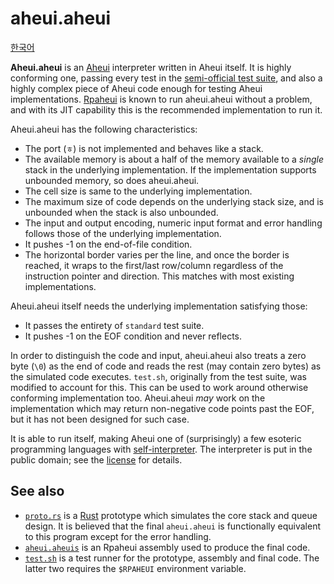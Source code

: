# aheui.aheui

[한국어](README.md)

**Aheui.aheui** is an [Aheui](https://aheui.github.io/) interpreter written in Aheui itself. It is highly conforming one, passing every test in the [semi-official test suite](https://github.com/aheui/snippets/), and also a highly complex piece of Aheui code enough for testing Aheui implementations. [Rpaheui](https://github.com/aheui/rpaheui) is known to run aheui.aheui without a problem, and with its JIT capability this is the recommended implementation to run it.

Aheui.aheui has the following characteristics:

* The port (`ㅎ`) is not implemented and behaves like a stack.
* The available memory is about a half of the memory available to a *single* stack in the underlying implementation. If the implementation supports unbounded memory, so does aheui.aheui.
* The cell size is same to the underlying implementation.
* The maximum size of code depends on the underlying stack size, and is unbounded when the stack is also unbounded.
* The input and output encoding, numeric input format and error handling follows those of the underlying implementation.
* It pushes -1 on the end-of-file condition.
* The horizontal border varies per the line, and once the border is reached, it wraps to the first/last row/column regardless of the instruction pointer and direction. This matches with most existing implementations.

Aheui.aheui itself needs the underlying implementation satisfying those:

* It passes the entirety of `standard` test suite.
* It pushes -1 on the EOF condition and never reflects.

In order to distinguish the code and input, aheui.aheui also treats a zero byte (`\0`) as the end of code and reads the rest (may contain zero bytes) as the simulated code executes. `test.sh`, originally from the test suite, was modified to account for this. This can be used to work around otherwise conforming implementation too. Aheui.aheui *may* work on the implementation which may return non-negative code points past the EOF, but it has not been designed for such case.

It is able to run itself, making Aheui one of (surprisingly) a few esoteric programming languages with [self-interpreter](http://esolangs.org/wiki/EsoInterpreters). The interpreter is put in the public domain; see the [license](LICENSE.txt) for details.

## See also

* [`proto.rs`](proto.rs) is a [Rust](http://www.rust-lang.org/) prototype which simulates the core stack and queue design. It is believed that the final `aheui.aheui` is functionally equivalent to this program except for the error handling.
* [`aheui.aheuis`](aheui.aheuis) is an Rpaheui assembly used to produce the final code.
* [`test.sh`](test.sh) is a test runner for the prototype, assembly and final code. The latter two requires the `$RPAHEUI` environment variable.

